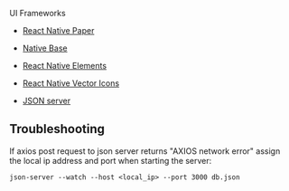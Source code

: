 UI Frameworks

- [React Native Paper](https://callstack.github.io/react-native-paper/)
- [Native Base](https://nativebase.io/)
- [React Native Elements](https://reactnativeelements.com/)
- [React Native Vector Icons](https://github.com/oblador/react-native-vector-icons)

- [JSON server](https://github.com/typicode/json-server)

## Troubleshooting

If axios post request to json server returns "AXIOS network error" assign the local ip address and port when starting the server:

`json-server --watch --host <local_ip> --port 3000 db.json`
